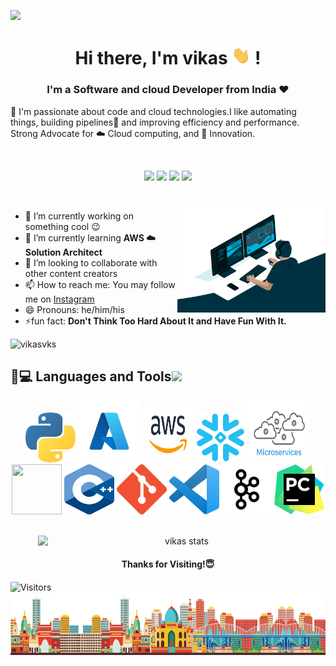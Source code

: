 ![](https://raw.githubusercontent.com/halfrost/halfrost/master/icons/header_.png)

<h1 align="center"> Hi there, I'm vikas <img src="https://raw.githubusercontent.com/ABSphreak/ABSphreak/master/gifs/Hi.gif" width="30px"> ! </h1>

<h3 align="center">I'm a Software and cloud Developer from India ❤</h3>
  
 🎯 I'm passionate about code and cloud technologies.I like automating things, building pipelines🌈 and improving efficiency and performance. Strong Advocate for :cloud: Cloud computing, and 🚀 Innovation. 

<br/>
<div align="center">

[<img src="https://img.shields.io/badge/linkedin-%230077B5.svg?&style=for-the-badge&logo=linkedin&logoColor=white">](https://www.linkedin.com/in/vikas-singh-36382312b)
[<img src="https://img.shields.io/badge/instagram-%23E4405F.svg?&style=for-the-badge&logo=instagram&logoColor=white">](https://www.instagram.com/vikas__sinngh?r=nametag)
[<img src="https://img.shields.io/badge/facebook-%231877F2.svg?&style=for-the-badge&logo=facebook&logoColor=white">]()
[<img src="https://img.shields.io/badge/Portfolio-%23000000.svg?&style=for-the-badge">]()


</div>

<br>
<img width="47%" align="right" height="47%"  alt="vikasvks" src="https://github.com/vikasvks/vikasvks/blob/main/media/code.gif?raw=true" >

- 🌱 I’m currently working on something cool 😉
- 🔭 I’m currently learning **AWS ☁️ Solution Architect**
- 👯 I’m looking to collaborate with other content creators
- 📫 How to reach me: You may follow me on [Instagram](https://www.instagram.com/vikas__sinngh?r=nametag) 
- 😄 Pronouns: he/him/his
- ⚡fun fact: **Don't Think Too Hard About It and Have Fun With It.**
<img width="100%" height="50"  alt="vikasvks" src="https://github.com/vikasvks/vikasvks/blob/main/media/wave.gif?raw=true" >
<br />

## 🚀💻 Languages and Tools<img src="https://media.giphy.com/media/WUlplcMpOCEmTGBtBW/giphy.gif" width="30">

<div align="center">
<img src="https://github.com/vikasvks/vikasvks/blob/main/logos/python.png?raw=true" height="80" width="80">
<img src="https://github.com/vikasvks/vikasvks/blob/main/logos/azure-removebg-preview.png?raw=true" height="100" width="100">
<img src="https://github.com/vikasvks/vikasvks/blob/main/logos/aws.png?raw=true" height="90" width="80">
<img src="https://github.com/vikasvks/vikasvks/blob/main/logos/snowflake.png?raw=true" height="80" width="80">
<img src="https://github.com/vikasvks/vikasvks/blob/main/logos/micro-removebg-preview.png?raw=true" height="100" width="100">
<img src="https://camo.githubusercontent.com/c10bbec541caa795eee7a0ada0415e2fe7c04b4f89aaa8ebc76e1d1ac2ede1d6/68747470733a2f2f696d672e69636f6e73382e636f6d2f636f6c6f722f3435322f6d6f6e676f64622e706e67" height="80" width="80">
<img src="https://github.com/vikasvks/vikasvks/blob/main/logos/c++.png?raw=true" height="80" width="80">
<img src="https://github.com/vikasvks/vikasvks/blob/main/logos/git.png?raw=true" height="80" width="80">
<img src="https://github.com/vikasvks/vikasvks/blob/main/logos/vs.png?raw=true" height="80" width="80">
<img src="https://github.com/vikasvks/vikasvks/blob/main/logos/kafka logo.png?raw=true" height="80" width="80">
<img src="https://github.com/vikasvks/vikasvks/blob/main/logos/pycharm pic.png?raw=true" height="80" width="80">


</div>
<br />
<p align="center" >
<a href="https://github.com/vikasvks/github-readme-stats"> 
   <img width="460" height="auto" align="right" alt="vikas stats" 
         src="https://github-readme-stats.vercel.app/api?username=vikasvks&show_icons=true&theme=algolia&count_private=true&include_all_commits=true" />
  </a>
</p>
<br />
 
<h4 align="center"> Thanks for Visiting!😇</h4>
<img  align="center" alt="Visitors" src="https://komarev.com/ghpvc/?username=vikasvks&style=flat&labelColor=black&logo=github&label=PROFILE+VIEWS&color=29bf12"/>

<br/>
<img width="1000%" align="" height="100"  alt="vikasvks" src="https://github.com/vikasvks/vikasvks/blob/main/media/footer.png?raw=true">

